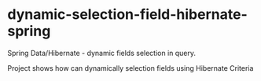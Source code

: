 # dynamic-selection-field-hibernate-spring

Spring Data/Hibernate - dynamic fields selection in query.

Project shows how can dynamically selection fields using Hibernate Criteria